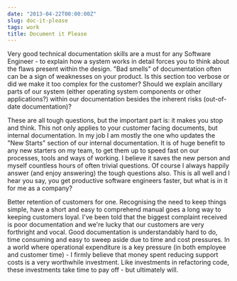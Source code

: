 ```yaml
---
date: "2013-04-22T00:00:00Z"
slug: doc-it-please
tags: work
title: Document it Please
---
```


Very good technical documentation skills are a must for any Software Engineer - to explain how a system works in detail forces you to think about the flaws present within the design. "Bad smells" of documentation often can be a sign of weaknesses on your product. Is this section too verbose or did we make it too complex for the customer? Should we explain ancillary parts of our system (either operating system components or other applications?)  within our documentation besides the inherent risks (out-of-date documentation)?

These are all tough questions, but the important part is: it makes you stop and think. This not only applies to your customer facing documents, but internal documentation. In my job I am mostly the one who updates the "New Starts" section of our internal documentation. It is of huge benefit to any new starters on my team, to get them up to speed fast on our processes, tools and ways of working. I believe it saves the new person and myself countless hours of often trivial questions. Of course I always happily answer (and enjoy answering) the tough questions also. This is all well and I hear you say, you get productive software engineers faster, but what is in it for me as a company?

Better retention of customers for one. Recognising the need to keep things simple, have a short and easy to comprehend manual goes a long way to keeping customers loyal. I've been told that the biggest complaint  received is poor documentation and we're lucky that our customers are very forthright and vocal. Good documentation is understandably hard to do, time consuming and easy to sweep aside due to time and cost pressures. In a world where operational expenditure is a key pressure (in both employee and customer time) - I firmly believe that money spent reducing support costs is a very worthwhile investment. Like investments in refactoring code, these investments take time to pay off - but ultimately will.
